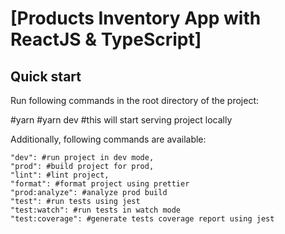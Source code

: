 # [Products Inventory App with ReactJS & TypeScript]

## Quick start

Run following commands in the root directory of the project:

#yarn
#yarn dev #this will start serving project locally

Additionally, following commands are available:

```
"dev": #run project in dev mode,
"prod": #build project for prod,
"lint": #lint project,
"format": #format project using prettier
"prod:analyze": #analyze prod build
"test": #run tests using jest
"test:watch": #run tests in watch mode
"test:coverage": #generate tests coverage report using jest

```
